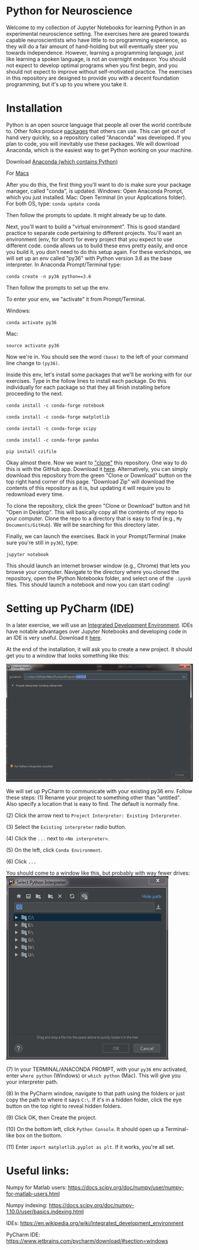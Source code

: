 # Python for Neuroscience

Welcome to my collection of Jupyter Notebooks for learning Python in an experimental neuroscience setting. The exercises here are geared towards capable neuroscientists who have little to no programming experience, so they will do a fair amount of hand-holding but will eventually steer you towards independence. However, learning a programming language, just like learning a spoken language, is not an overnight endeavor. You should not expect to develop optimal programs when you first begin, and you should not expect to improve without self-motivated practice. The exercises in this repository are designed to provide you with a decent foundation programming, but it's up to you where you take it. 

# Installation

Python is an open source language that people all over the world contribute to. Other folks produce [packages](https://realpython.com/python-modules-packages/) that others can use. This can get out of hand very quickly, so a repository called "Anaconda" was developed. If you plan to code, you will inevitably use these packages. We will download Anaconda, which is the easiest way to get Python working on your machine. 

Download [Anaconda (which contains Python)](https://docs.anaconda.com/anaconda/install/windows/)

For [Macs](https://docs.anaconda.com/anaconda/install/mac-os/)

After you do this, the first thing you'll want to do is make sure your package manager, called "conda", is updated.
Windows: Open Anaconda Prompt, which you just installed. 
Mac: Open Terminal (in your Applications folder). 
For both OS, type: 
`conda update conda`

Then follow the prompts to update. It might already be up to date. 

Next, you'll want to build a "virtual environment". This is good standard practice to separate code pertaining to different projects. You'll want an environment (env, for short) for every project that you expect to use different code. conda allows us to build these envs pretty easily, and once you build it, you don't need to do this setup again. For these workshops, we will set up an env called "py36" with Python version 3.6 as the base interpreter. In Anaconda Prompt/Terminal type:

`conda create -n py36 python==3.6`

Then follow the prompts to set up the env. 

To enter your env, we "activate" it from Prompt/Terminal.

Windows: 

`conda activate py36`

Mac: 

`source activate py36`

Now we're in. You should see the word `(base)` to the left of your command line change to `(py36)`. 

Inside this env, let's install some packages that we'll be working with for our exercises. Type in the follow lines to install each package. Do this individually for each package so that they all finish installing before proceeding to the next. 

`conda install -c conda-forge notebook`

`conda install -c conda-forge matplotlib`

`conda install -c conda-forge scipy`

`conda install -c conda-forge pandas`

`pip install czifile`

Okay almost there. Now we want to ["clone"](https://help.github.com/en/articles/cloning-a-repository) this repository. One way to do this is with the GitHub app. Download it [here](https://desktop.github.com/). Alternatively, you can simply download this repository from the green "Clone or Download" button on the top right hand corner of this page. "Download Zip" will download the contents of this repository as it is, but updating it will require you to redownload every time. 

To clone the repository, click the green "Clone or Download" button and hit "Open in Desktop". This will basically copy all the contents of my repo to your computer. Clone the repo to a directory that is easy to find (e.g., `My Documents/GitHub`). We will be searching for this directory later. 

Finally, we can launch the exercises. Back in your Prompt/Terminal (make sure you're still in `py36`), type: 

`jupyter notebook`

This should launch an internet browser window (e.g., Chrome) that lets you browse your computer. Navigate to the directory where you cloned the repository, open the IPython Notebooks folder, and select one of the `.ipynb` files. This should launch a notebook and now you can start coding! 

# Setting up PyCharm (IDE) 

In a later exercise, we will use an [Integrated Development Environment](https://en.wikipedia.org/wiki/Integrated_development_environment). IDEs have notable advantages over Jupyter Notebooks and developing code in an IDE is very useful. Download it [here](https://www.jetbrains.com/pycharm/download/#section=windows).


At the end of the installation, it will ask you to create a new project. It should get you to a window that looks something like this:

![PyCharm env1](Images/PyCharm_env1.png)

We will set up PyCharm to communicate with your existing py36 env. Follow these steps: 
(1) Rename your project to something other than "untitled". Also specify a location that is easy to find. The default is normally fine.

(2) Click the arrow next to `Project Interpreter: Existing Interpreter`. 

(3) Select the `Existing interpreter` radio button. 

(4) Click the `...` next to `<No interpreter>`.
  
(5) On the left, click `Conda Environment`. 

(6) Click `...`
  
You should come to a window like this, but probably with way fewer drives: 
![PyCharm env2](Images/PyCharm_env2.png)

(7) In your TERMINAL/ANACONDA PROMPT, with your `py36` env activated, enter `where python` (Windows) or `which python` (Mac). This will give you your interpreter path.

(8) In the PyCharm window, navigate to that path using the folders or just copy the path to where it says `C:\`. If it's in a hidden folder, click the eye button on the top right to reveal hidden folders. 

(9) Click OK, then Create the project. 

(10) On the bottom left, click `Python Console`. It should open up a Terminal-like box on the bottom.

(11) Enter `import matplotlib.pyplot as plt`. If it works, you're all set. 

# Useful links:
Numpy for Matlab users: https://docs.scipy.org/doc/numpy/user/numpy-for-matlab-users.html

Numpy indexing: https://docs.scipy.org/doc/numpy-1.10.0/user/basics.indexing.html

IDEs: https://en.wikipedia.org/wiki/Integrated_development_environment

PyCharm IDE: https://www.jetbrains.com/pycharm/download/#section=windows
